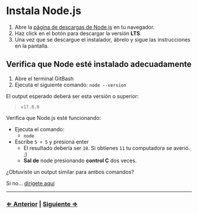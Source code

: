 ﻿# Instala Node.js

1. Abre la [página de descargas de Node.js](https://nodejs.org/en/download) en tu navegador.
1. Haz click en el botón para descargar la versión **LTS**.
1. Una vez que se descargue el instalador, ábrelo y sigue las instrucciones en la pantalla.

## Verifica que Node esté instalado adecuadamente

1. Abre el terminal GitBash
1. Ejecuta el siguiente comando: `node --version`

El output esperado deberá ser esta versión o superior:

> ```text
> v17.8.0
> ```

Verifica que Node.js esté funcionando:

- Ejecuta el comando:
  - `node`
- Escribe `5 + 5` y presiona enter
  - El resultado debería ser `10`. Si obtienes `11` tu computadora se averió. ;)
  - **Sal de** node presionando **control C** dos veces.

¿Obtuviste un output similar para ambos comandos?

Si no... [dirígete aquí](../../error/error.md)

---

<!-- ### [⇐ Anterior](./3-vscode.md) | [Siguiente ⇒](./5-tree.md) -->
### [⇐ Anterior](./3-vscode.md) | [Siguiente ⇒](../verify.md)
